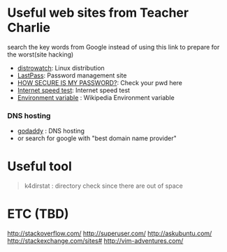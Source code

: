 # Useful web sites from Teacher Charlie
search the key words from Google instead of using this link to prepare for the worst(site hacking)

* [distrowatch](http://distrowatch.com/): Linux distribution
* [LastPass](https://lastpass.com/): Password management site
* [HOW SECURE IS MY PASSWORD?](https://howsecureismypassword.net/): Check your pwd here
* [Internet speed test](http://www.speedtest.net/): Internet speed test
* [Environment variable](https://en.wikipedia.org/wiki/Environment_variable) : Wikipedia Environment variable

### DNS hosting
* [godaddy](https://www.godaddy.com/) : DNS hosting
* or search for google with "best domain name provider"

# Useful tool
> k4dirstat : directory check since there are out of space

# ETC (TBD)
http://stackoverflow.com/
http://superuser.com/
http://askubuntu.com/
http://stackexchange.com/sites#
http://vim-adventures.com/
